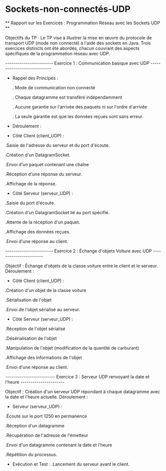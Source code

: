# Sockets-non-connectés-UDP
** Rapport sur les Exercices : Programmation Réseau avec les Sockets UDP **

Objectifs du TP :
Le TP vise à illustrer la mise en œuvre du protocole de transport UDP (mode non connecté) à l'aide des sockets en Java.
Trois exercices distincts ont été abordés, chacun couvrant des aspects spécifiques de la programmation réseau avec UDP.

------------------------ Exercice 1 : Communication basique avec UDP ----------------------------

* Rappel des Principes :

     .  Mode de communication non connecté
  
     .  Chaque datagramme est transféré indépendamment
  
     .  Aucune garantie sur l'arrivée des paquets ni sur l'ordre d'arrivée
  
     .  La seule garantie est que les données reçues sont sans erreur.
* Déroulement :

- Côté Client (client_UDP) :

.Saisie de l'adresse du serveur et du port d'écoute.

.Création d'un DatagramSocket.

.Envoi d'un paquet contenant une chaîne 

.Réception d'une réponse du serveur.

.Affichage de la réponse.

- Côté Serveur (serveur_UDP) :
  
.Saisie du port d'écoute.

.Création d'un DatagramSocket lié au port spécifié.

.Attente de la réception d'un paquet.

.Affichage des données reçues.

.Envoi d'une réponse au client.

------------------------ Exercice 2 : Échange d'objets Voiture avec UDP -----------------------

Objectif :
Échange d'objets de la classe voiture entre le client et le serveur.
Déroulement :

* Côté Client (client_UDP) :

.Création d'un objet de la classe voiture

.Sérialisation de l'objet

.Envoi de l'objet sérialisé au serveur.

* Côté Serveur (serveur_UDP) :

.Réception de l'objet sérialisé

.Désérialisation de l'objet

.Manipulation de l'objet (modification de la quantité de carburant)

.Affichage des informations de l'objet

.Envoi d'une réponse au client.

------------------------- Exercice 3 : Serveur UDP renvoyant la date et l'heure ----------------------

Objectif :
Création d'un serveur UDP répondant à chaque datagramme avec la date et l'heure actuelle.
Déroulement :

* Serveur (serveur_UDP) :
  
.Écoute sur le port 1250 en permanence

.Réception d'un datagramme

.Récupération de l'adresse de l'émetteur

.Envoi d'un datagramme contenant la date et l'heure

.Répétition du processus.


* Exécution et Test :
.Lancement du serveur avant le client.

